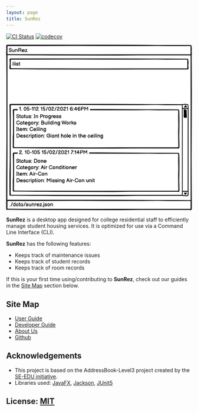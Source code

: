 ```yaml
---
layout: page
title: SunRez
---
```


[![CI Status](https://github.com/AY2021S2-CS2103-T14-1/tp/workflows/Java%20CI/badge.svg)](https://github.com/AY2021S2-CS2103-T14-1/tp/actions)
[![codecov](https://codecov.io/gh/AY2021S2-CS2103-T14-1/tp/branch/master/graph/badge.svg)](https://codecov.io/gh/AY2021S2-CS2103-T14-1/tp)

![Ui](images/Ui.png)

**SunRez** is a desktop app designed for college residential staff to efficiently manage student housing services. It is optimized for use via a Command Line Interface (CLI). 

**SunRez** has the following features:
* Keeps track of maintenance issues
* Keeps track of student records
* Keeps track of room records

If this is your first time using/contributing to **SunRez**, check out our guides in the [Site Map](#site-map) section below.

## Site Map

* [User Guide](UserGuide.md)
* [Developer Guide](DeveloperGuide.md)
* [About Us](AboutUs.md)
* [Github](https://github.com/AY2021S2-CS2103-T14-1/tp)

## Acknowledgements

* This project is based on the AddressBook-Level3 project created by the [SE-EDU initiative](https://se-education.org).
* Libraries used: [JavaFX](https://openjfx.io/), [Jackson](https://github.com/FasterXML/jackson), [JUnit5](https://github.com/junit-team/junit5)

## License: [MIT](https://github.com/AY2021S2-CS2103-T14-1/tp/blob/master/LICENSE)
